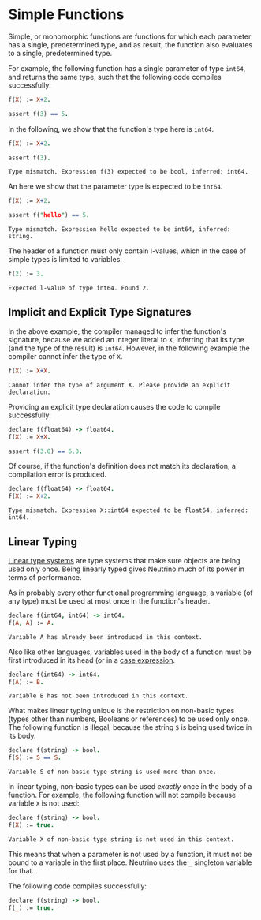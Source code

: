 # Simple Functions

Simple, or monomorphic functions are functions for which each parameter has a single, predetermined type, and as result, the function also evaluates to a single, predetermined type.

For example, the following function has a single parameter of type `int64`, and returns the same type, such that the following code compiles successfully:

```prolog
f(X) := X+2.

assert f(3) == 5.
```

In the following, we show that the function's type here is `int64`.

```prolog
f(X) := X+2.

assert f(3).
```

```error
Type mismatch. Expression f(3) expected to be bool, inferred: int64.
```

An here we show that the parameter type is expected to be `int64`.

```prolog
f(X) := X+2.

assert f("hello") == 5.
```

```error
Type mismatch. Expression hello expected to be int64, inferred: string.
```

The header of a function must only contain l-values, which in the case of simple types is limited to variables.

```prolog
f(2) := 3.
```

```error
Expected l-value of type int64. Found 2.
```

## Implicit and Explicit Type Signatures

In the above example, the compiler managed to infer the function's signature, because we added an integer literal to `X`, inferring that its type (and the type of the result) is `int64`. However, in the following example the compiler cannot infer the type of `X`.

```prolog
f(X) := X+X.
```

```error
Cannot infer the type of argument X. Please provide an explicit declaration.
```

Providing an explicit type declaration causes the code to compile successfully:

```prolog
declare f(float64) -> float64.
f(X) := X+X.

assert f(3.0) == 6.0.
```

Of course, if the function's definition does not match its declaration, a compilation error is produced.

```prolog
declare f(float64) -> float64.
f(X) := X+2.
```

```error
Type mismatch. Expression X::int64 expected to be float64, inferred: int64.
```

## Linear Typing

[Linear type systems](https://en.wikipedia.org/wiki/Substructural_type_system#Linear_type_systems) are type systems that make sure objects are being used only once. Being linearly typed gives Neutrino much of its power in terms of performance.

As in probably every other functional programming language, a variable (of any type) must be used at most once in the function's header.

```prolog
declare f(int64, int64) -> int64.
f(A, A) := A.
```

```error
Variable A has already been introduced in this context.
```

Also like other languages, variables used in the body of a function must be first introduced in its head (or in a [case expression](unions.md#case-expressions).

```prolog
declare f(int64) -> int64.
f(A) := B.
```

```error
Variable B has not been introduced in this context.
```

What makes linear typing unique is the restriction on non-basic types (types other than numbers, Booleans or references) to be used only once. The following function is illegal, because the string `S` is being used twice in its body.

```prolog
declare f(string) -> bool.
f(S) := S == S.
```

```error
Variable S of non-basic type string is used more than once.
```

In linear typing, non-basic types can be used _exactly_ once in the body of a function. For example, the following function will not compile because variable `X` is not used:

```prolog
declare f(string) -> bool.
f(X) := true.
```

```error
Variable X of non-basic type string is not used in this context.
```

This means that when a parameter is not used by a function, it must not be bound to a variable in the first place. Neutrino uses the `_` singleton variable for that.

The following code compiles successfully:

```prolog
declare f(string) -> bool.
f(_) := true.
```
